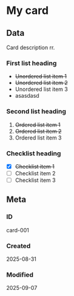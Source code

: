 # My card

## Data

Card description rr.

### First list heading

- ~~Unordered list item 1~~
- ~~Unordered list item 2~~
- Unordered list item 3
- asasdasd

### Second list heading

1. ~~Ordered list item 1~~
1. ~~Ordered list item 2~~
1. Ordered list item 3

### Checklist heading

- [x] ~~Checklist item 1~~
- [ ] Checklist item 2
- [ ] Checklist item 3

## Meta

### ID

card-001

### Created

2025-08-31

### Modified

2025-09-07

